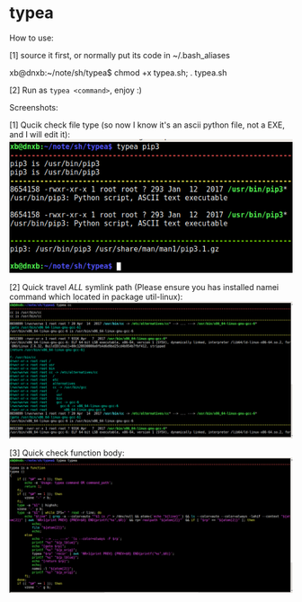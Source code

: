 # typea

How to use:  

[1]  source it first, or normally put its code in ~/.bash_aliases  

xb@dnxb:~/note/sh/typea$ chmod +x typea.sh; . typea.sh  

[2] Run as `typea <command>`, enjoy :)  

Screenshots:  

[1] Qucik check file type (so now I know it's an ascii python file, not a EXE, and I will edit it):   
![Check file type](/1510210160_2017-11-09_PPabjenvK6.png?raw=true "Check file type")  

[2] Quick travel *ALL* symlink path (Please ensure you has installed namei command which located in package util-linux):   
![Check travel symlink path](/1510210226_2017-11-09_mi9R2urpJw.png?raw=true "Quick travel symlink path")  

[3] Quick check function body:  
![Check function body](/1510210328_2017-11-09_TKX67tj8jz.png?raw=true "Check function body")  




